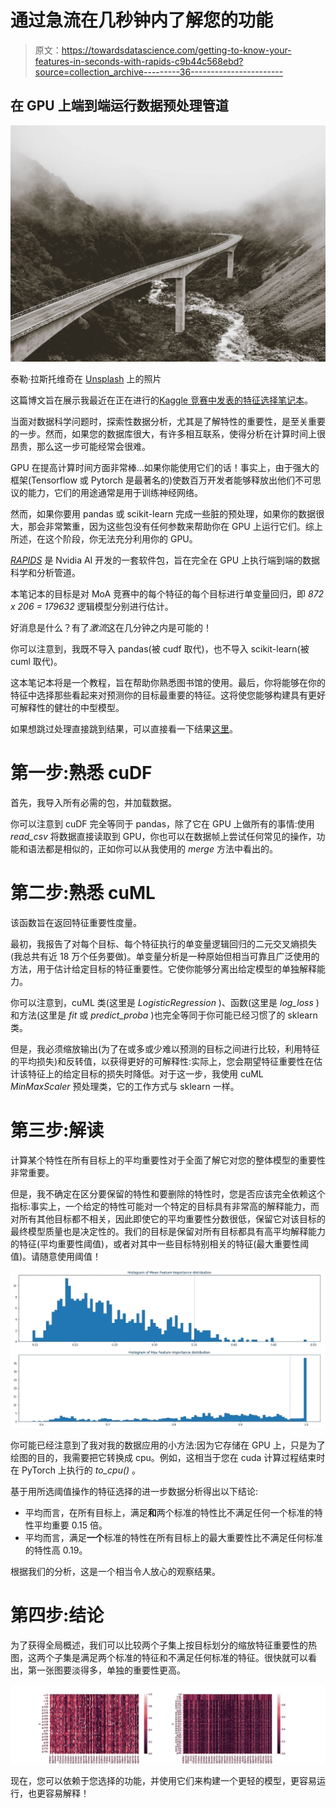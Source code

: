 # 通过急流在几秒钟内了解您的功能

> 原文：<https://towardsdatascience.com/getting-to-know-your-features-in-seconds-with-rapids-c9b44c568ebd?source=collection_archive---------36----------------------->

## 在 GPU 上端到端运行数据预处理管道

![](img/0d63abd4549aa1b19df8dff950465f8e.png)

泰勒·拉斯托维奇在 [Unsplash](https://unsplash.com?utm_source=medium&utm_medium=referral) 上的照片

这篇博文旨在展示我最近在正在进行的[Kaggle 竞赛中发表的](https://www.kaggle.com/c/lish-moa)[特征选择笔记本](https://www.kaggle.com/louise2001/rapids-feature-importance-is-all-you-need)。

当面对数据科学问题时，探索性数据分析，尤其是了解特性的重要性，是至关重要的一步。然而，如果您的数据库很大，有许多相互联系，使得分析在计算时间上很昂贵，那么这一步可能经常会很难。

GPU 在提高计算时间方面非常棒…如果你能使用它们的话！事实上，由于强大的框架(Tensorflow 或 Pytorch 是最著名的)使数百万开发者能够释放出他们不可思议的能力，它们的用途通常是用于训练神经网络。

然而，如果你要用 pandas 或 scikit-learn 完成一些脏的预处理，如果你的数据很大，那会非常繁重，因为这些包没有任何参数来帮助你在 GPU 上运行它们。综上所述，在这个阶段，你无法充分利用你的 GPU。

[*RAPIDS*](https://developer.nvidia.com/rapids) 是 Nvidia AI 开发的一套软件包，旨在完全在 GPU 上执行端到端的数据科学和分析管道。

本笔记本的目标是对 MoA 竞赛中的每个特征的每个目标进行单变量回归，即 *872 x 206 = 179632* 逻辑模型分别进行估计。

好消息是什么？有了*激流*这在几分钟之内是可能的！

你可以注意到，我既不导入 pandas(被 cudf 取代)，也不导入 scikit-learn(被 cuml 取代)。

这本笔记本将是一个教程，旨在帮助你熟悉图书馆的使用。最后，你将能够在你的特征中选择那些看起来对预测你的目标最重要的特征。这将使您能够构建具有更好可解释性的健壮的中型模型。

如果想跳过处理直接跳到结果，可以直接看一下结果[这里](https://www.kaggle.com/louise2001/moa-feat-importance-rapids)。

# 第一步:熟悉 cuDF

首先，我导入所有必需的包，并加载数据。

你可以注意到 cuDF 完全等同于 pandas，除了它在 GPU 上做所有的事情:使用 *read_csv* 将数据直接读取到 GPU，你也可以在数据帧上尝试任何常见的操作，功能和语法都是相似的，正如你可以从我使用的 *merge* 方法中看出的。

# 第二步:熟悉 cuML

该函数旨在返回特征重要性度量。

最初，我报告了对每个目标、每个特征执行的单变量逻辑回归的二元交叉熵损失(我总共有近 18 万个任务要做)。单变量分析是一种原始但相当可靠且广泛使用的方法，用于估计给定目标的特征重要性。它使你能够分离出给定模型的单独解释能力。

你可以注意到，cuML 类(这里是 *LogisticRegression* )、函数(这里是 *log_loss* )和方法(这里是 *fit* 或 *predict_proba* )也完全等同于你可能已经习惯了的 sklearn 类。

但是，我必须缩放输出(为了在或多或少难以预测的目标之间进行比较，利用特征的平均损失)和反转值，以获得更好的可解释性:实际上，您会期望特征重要性在估计该特征上的给定目标的损失时降低。对于这一步，我使用 cuML *MinMaxScaler* 预处理类，它的工作方式与 sklearn 一样。

# 第三步:解读

计算某个特性在所有目标上的平均重要性对于全面了解它对您的整体模型的重要性非常重要。

但是，我不确定在区分要保留的特性和要删除的特性时，您是否应该完全依赖这个指标:事实上，一个给定的特性可能对一个特定的目标具有非常高的解释能力，而对所有其他目标都不相关，因此即使它的平均重要性分数很低，保留它对该目标的最终模型质量也是决定性的。我们的目标是保留对所有目标都具有高平均解释能力的特征(平均重要性阈值)，或者对其中一些目标特别相关的特征(最大重要性阈值)。请随意使用阈值！

![](img/c4541833a17c170ecc0c2a7cdf3078f4.png)

你可能已经注意到了我对我的数据应用的小方法:因为它存储在 GPU 上，只是为了绘图的目的，我需要把它转换成 cpu。例如，这相当于您在 cuda 计算过程结束时在 PyTorch 上执行的 *to_cpu()* 。

基于用所选阈值操作的特征选择的进一步数据分析得出以下结论:

*   平均而言，在所有目标上，满足**和**两个标准的特性比不满足任何一个标准的特性平均重要 0.15 倍。
*   平均而言，满足**一个**标准的特性在所有目标上的最大重要性比不满足任何标准的特性高 0.19。

根据我们的分析，这是一个相当令人放心的观察结果。

# 第四步:结论

为了获得全局概述，我们可以比较两个子集上按目标划分的缩放特征重要性的热图，这两个子集是满足两个标准的特征和不满足任何标准的特征。很快就可以看出，第一张图要淡得多，单独的重要性更高。

![](img/fbb4fa7ac2e7be9b82c1dc13dbd2831c.png)

现在，您可以依赖于您选择的功能，并使用它们来构建一个更轻的模型，更容易运行，也更容易解释！